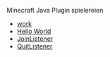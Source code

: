 Minecraft Java Plugin spielereien

* [work](https://github.com/dr-woitschek/minecraft/tree/main/JavaEdition/Plugins/work/)
* [Hello World](https://github.com/dr-woitschek/minecraft/tree/main/JavaEdition/Plugins/mc-Hello-World/)
* [JoinListener](https://github.com/dr-woitschek/minecraft/tree/main/JavaEdition/Plugins/mc-JoinListener/)
* [QuitListener](https://github.com/dr-woitschek/minecraft/tree/main/JavaEdition/Plugins/mc-QuitListener/)
